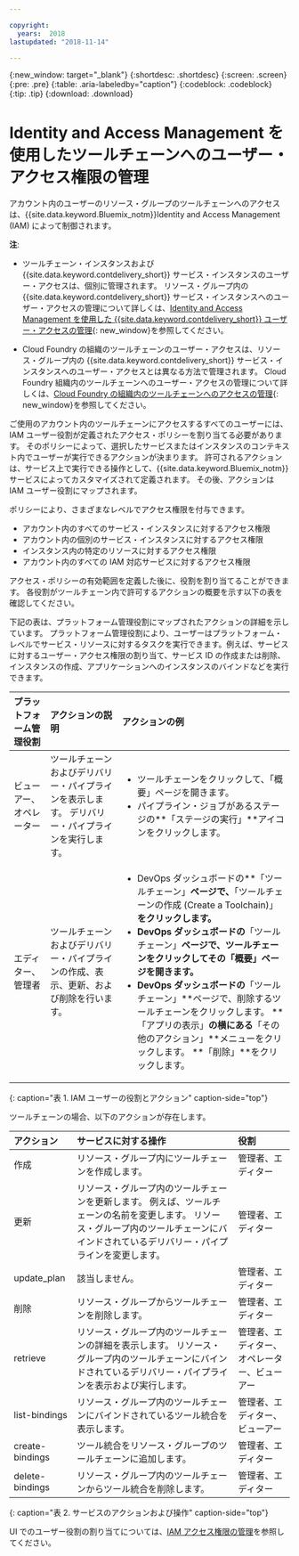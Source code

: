 ```yaml
---

copyright:
  years:  2018
lastupdated: "2018-11-14"

---
```


{:new_window: target="_blank"}
{:shortdesc: .shortdesc}
{:screen: .screen}
{:pre: .pre}
{:table: .aria-labeledby="caption"}
{:codeblock: .codeblock}
{:tip: .tip}
{:download: .download}


# Identity and Access Management を使用したツールチェーンへのユーザー・アクセス権限の管理

アカウント内のユーザーのリソース・グループのツールチェーンへのアクセスは、{{site.data.keyword.Bluemix_notm}}Identity and Access Management (IAM) によって制御されます。 

**注**: 

* ツールチェーン・インスタンスおよび {{site.data.keyword.contdelivery_short}} サービス・インスタンスのユーザー・アクセスは、個別に管理されます。 リソース・グループ内の {{site.data.keyword.contdelivery_short}} サービス・インスタンスへのユーザー・アクセスの管理について詳しくは、[Identity and Access Management を使用した {{site.data.keyword.contdelivery_short}} ユーザー・アクセスの管理](/docs/services/ContinuousDelivery/cd_iam_security.html){: new_window}を参照してください。

* Cloud Foundry の組織のツールチェーンのユーザー・アクセスは、リソース・グループ内の {{site.data.keyword.contdelivery_short}} サービス・インスタンスへのユーザー・アクセスとは異なる方法で管理されます。 Cloud Foundry 組織内のツールチェーンへのユーザー・アクセスの管理について詳しくは、[Cloud Foundry の組織内のツールチェーンへのアクセスの管理](/docs/services/ContinuousDelivery/toolchains_using.html#managing_access_orgs.html){: new_window}を参照してください。

ご使用のアカウント内のツールチェーンにアクセスするすべてのユーザーには、IAM ユーザー役割が定義されたアクセス・ポリシーを割り当てる必要があります。 そのポリシーによって、選択したサービスまたはインスタンスのコンテキスト内でユーザーが実行できるアクションが決まります。 許可されるアクションは、サービス上で実行できる操作として、{{site.data.keyword.Bluemix_notm}} サービスによってカスタマイズされて定義されます。 その後、アクションは IAM ユーザー役割にマップされます。

ポリシーにより、さまざまなレベルでアクセス権限を付与できます。 

* アカウント内のすべてのサービス・インスタンスに対するアクセス権限
* アカウント内の個別のサービス・インスタンスに対するアクセス権限
* インスタンス内の特定のリソースに対するアクセス権限
* アカウント内のすべての IAM 対応サービスに対するアクセス権限

アクセス・ポリシーの有効範囲を定義した後に、役割を割り当てることができます。 各役割がツールチェーン内で許可するアクションの概要を示す以下の表を確認してください。

下記の表は、プラットフォーム管理役割にマップされたアクションの詳細を示しています。 プラットフォーム管理役割により、ユーザーはプラットフォーム・レベルでサービス・リソースに対するタスクを実行できます。例えば、サービスに対するユーザー・アクセス権限の割り当て、サービス ID の作成または削除、インスタンスの作成、アプリケーションへのインスタンスのバインドなどを実行できます。

| プラットフォーム管理役割 | アクションの説明 | アクションの例|
|:-----------------|:-----------------|:-----------------|
| ビューアー、オペレーター | ツールチェーンおよびデリバリー・パイプラインを表示します。 デリバリー・パイプラインを実行します。 | <ul><li>ツールチェーンをクリックして、「概要」ページを開きます。</li><li>パイプライン・ジョブがあるステージの**「ステージの実行」**アイコンをクリックします。</li></ul> |
| エディター、管理者 | ツールチェーンおよびデリバリー・パイプラインの作成、表示、更新、および削除を行います。 |<ul><li>DevOps ダッシュボードの**「ツールチェーン」**ページで、**「ツールチェーンの作成 (Create a Toolchain)」**をクリックします。</li><li>DevOps ダッシュボードの**「ツールチェーン」**ページで、ツールチェーンをクリックしてその「概要」ページを開きます。</li><li>DevOps ダッシュボードの**「ツールチェーン」**ページで、削除するツールチェーンをクリックします。 **「アプリの表示」**の横にある**「その他のアクション」**メニューをクリックします。 **「削除」**をクリックします。</li></ul> |
{: caption="表 1. IAM ユーザーの役割とアクション" caption-side="top"}

 ツールチェーンの場合、以下のアクションが存在します。

| アクション | サービスに対する操作 | 役割
|:-----------------|:-----------------|:--------------|
| 作成 | リソース・グループ内にツールチェーンを作成します。 | 管理者、エディター |
| 更新 | リソース・グループ内のツールチェーンを更新します。 例えば、ツールチェーンの名前を変更します。 リソース・グループ内のツールチェーンにバインドされているデリバリー・パイプラインを変更します。 | 管理者、エディター |
| update_plan | 該当しません。 | 管理者、エディター |
| 削除 | リソース・グループからツールチェーンを削除します。 | 管理者、エディター |
| retrieve | リソース・グループ内のツールチェーンの詳細を表示します。 リソース・グループ内のツールチェーンにバインドされているデリバリー・パイプラインを表示および実行します。 | 管理者、エディター、オペレーター、ビューアー |
| list-bindings | リソース・グループ内のツールチェーンにバインドされているツール統合を表示します。 | 管理者、エディター、ビューアー |
| create-bindings | ツール統合をリソース・グループのツールチェーンに追加します。 | 管理者、エディター |
| delete-bindings | リソース・グループ内のツールチェーンからツール統合を削除します。 | 管理者、エディター |
{: caption="表 2. サービスのアクションおよび操作" caption-side="top"}

UI でのユーザー役割の割り当てについては、[IAM アクセス権限の管理](/docs/iam/mngiam.html#iammanidaccser)を参照してください。

<!--This link is not live in production yet. Use https://console.bluemix.net/docs/iam/iamusermanage.html#iamusermanage until the link above is available in production.-->
